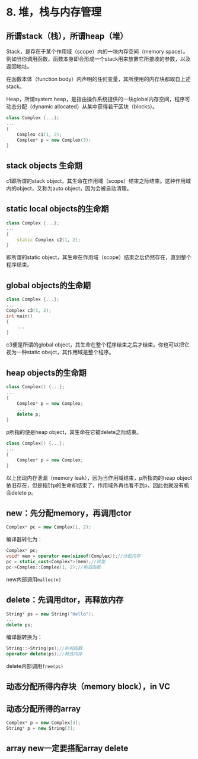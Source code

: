 # 8. 堆，栈与内存管理

## 所谓stack（栈），所谓heap（堆）

Stack，是存在于某个作用域（scope）内的一块内存空间（memory space）。例如当你调用函数，函数本身即会形成一个stack用来放置它所接收的参数，以及返回地址。

在函数本体（function body）内声明的任何变量，其所使用的内存块都取自上述stack。

Heap，所谓system heap，是指由操作系统提供的一块global内存空间，程序可动态分配（dynamic allocated）从某中获得若干区块（blocks）。

```cpp
class Complex {...};
...
{
    Complex c1(1, 2);
    Complex* p = new Complex(3);
}
```

## stack objects 生命期

c1即所谓的stack object，其生命在作用域（scope）结束之际结束。这种作用域内的object，又称为auto object，因为会被自动清理。

## static local objects的生命期

```cpp
class Complex {...};
...
{
    static Complex c2(1, 2);
}
```

即所谓的static object，其生命在作用域（scope）结束之后仍然存在，直到整个程序结束。

## global objects的生命期

```cpp
class Complex {...};
...
Complex c3(1, 2);
int main()
{
    ...
}
```

c3便是所谓的global object，其生命在整个程序结束之后才结束。你也可以把它视为一种static obejct，其作用域是整个程序。

## heap objects的生命期

```cpp
class Complex() {...};
...
{
    Complex* p = new Complex;
    ...
    delete p;
}
```

p所指的便是heap object，其生命在它被delete之际结束。

```cpp
class Complex() {...};
...
{
    Complex* p = new Complex;
}
```

以上出现内存泄漏（memory leak），因为当作用域结束，p所指向的heap object依旧存在，但是指针p的生命却结束了，作用域外再也看不到p，因此也就没有机会delete p。

## new：先分配memory，再调用ctor

```cpp
Complex* pc = new Complex(1, 2);
```

编译器转化为：

```cpp
Complex* pc;
void* mem = operator new(sizeof(Complex));//分配内存
pc = static_cast<Complex*>(mem);//转型
pc->Complex::Complex(1, 2);//构造函数
```

new内部调用`malloc(n)`

## delete：先调用dtor，再释放内存

```cpp
String* ps = new String("Hello");
...
delete ps;
```

编译器转换为：

```cpp
String::~String(ps);//析构函数
operator delete(ps);//释放内存
```

delete内部调用`free(ps)`

## 动态分配所得内存块（memory block），in VC

## 动态分配所得的array

```cpp
Complex* p = new Complex[3];
String* p = new String[3];
```

## array new一定要搭配array delete

